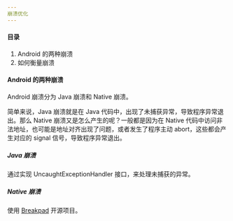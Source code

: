 ```yaml
---
崩溃优化
---
```


#### 目录

1. Android 的两种崩溃
2. 如何衡量崩溃

#### Android 的两种崩溃

Android 崩溃分为 Java 崩溃和 Native 崩溃。

简单来说，Java 崩溃就是在 Java 代码中，出现了未捕获异常，导致程序异常退出。那么 Native 崩溃又是怎么产生的呢？一般都是因为在 Native 代码中访问非法地址，也可能是地址对齐出现了问题，或者发生了程序主动 abort，这些都会产生对应的 signal 信号，导致程序异常退出。

##### Java 崩溃

通过实现 UncaughtExceptionHandler 接口，来处理未捕获的异常。

##### Native 崩溃

使用 [Breakpad](https://chromium.googlesource.com/breakpad/breakpad/+/master) 开源项目。

#### 